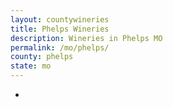 ```yaml
---
layout: countywineries
title: Phelps Wineries
description: Wineries in Phelps MO
permalink: /mo/phelps/
county: phelps
state: mo
---
```

-
